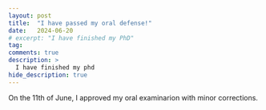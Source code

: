 ```yaml
---
layout: post
title:  "I have passed my oral defense!"
date:   2024-06-20
# excerpt: "I have finished my PhD"
tag:
comments: true
description: >
  I have finished my phd
hide_description: true
---
```


On the 11th of June, I approved my oral examinarion with minor corrections. 
